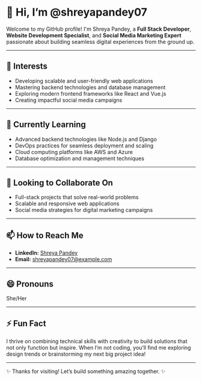 # 👋 Hi, I’m @shreyapandey07  

Welcome to my GitHub profile! I'm Shreya Pandey, a **Full Stack Developer**, **Website Development Specialist**, and **Social Media Marketing Expert** passionate about building seamless digital experiences from the ground up.  

---

## 👀 Interests  
- Developing scalable and user-friendly web applications  
- Mastering backend technologies and database management  
- Exploring modern frontend frameworks like React and Vue.js  
- Creating impactful social media campaigns  

---

## 🌱 Currently Learning  
- Advanced backend technologies like Node.js and Django  
- DevOps practices for seamless deployment and scaling  
- Cloud computing platforms like AWS and Azure  
- Database optimization and management techniques  

---

## 💞️ Looking to Collaborate On  
- Full-stack projects that solve real-world problems  
- Scalable and responsive web applications  
- Social media strategies for digital marketing campaigns  

---

## 📫 How to Reach Me  
- **LinkedIn:** [Shreya Pandey](https://www.linkedin.com/in/shreya-pandey07)  
- **Email:** [shreyapandey07@example.com](mailto:pandeyshreyaa07@gmail.com)  

---

## 😄 Pronouns  
She/Her  

---

## ⚡ Fun Fact  
I thrive on combining technical skills with creativity to build solutions that not only function but inspire. When I’m not coding, you’ll find me exploring design trends or brainstorming my next big project idea!  

---

✨ Thanks for visiting! Let’s build something amazing together. ✨

